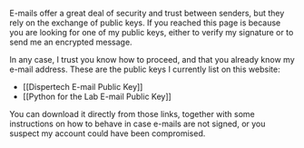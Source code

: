 E-mails offer a great deal of security and trust between senders, but they rely on the exchange of public keys. If you reached this page is because you are looking for one of my public keys, either to verify my signature or to send me an encrypted message. 

In any case, I trust you know how to proceed, and that you already know my e-mail address. These are the public keys I currently list on this website:

- [[Dispertech E-mail Public Key]]
- [[Python for the Lab E-mail Public Key]]

You can download it directly from those links, together with some instructions on how to behave in case e-mails are not signed, or you suspect my account could have been compromised. 